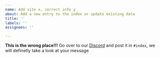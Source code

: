 ```yaml
---
name: Add site x, correct info y
about: Add a new entry to the index or update existing data
title: ''
labels: ''
assignees: ''

---
```


**This is the wrong place!!!**
Go over to our [Discord](https://discord.gg/piracy) and post it in `#index`, we will definetly take a look at your message
